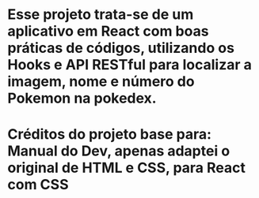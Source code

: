 ﻿# Esse projeto trata-se de um aplicativo em React com boas práticas de códigos, utilizando os Hooks e API RESTful para localizar a imagem, nome e número do Pokemon na pokedex. </br>
# Créditos do projeto base para: Manual do Dev, apenas adaptei o original de HTML e CSS, para React com CSS
